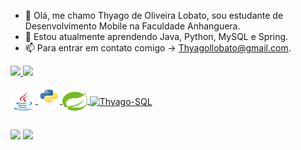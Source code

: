 - 👋  Olá, me chamo Thyago de Oliveira Lobato, sou estudante de Desenvolvimento Mobile na Faculdade Anhanguera.
- 👀  Estou atualmente aprendendo Java, Python, MySQL e Spring.
- 📫  Para entrar em contato comigo -> Thyagollobato@gmail.com.

<div>
  <a href="https://github.com/T-Lobato">
  <img height="180em" src="https://github-readme-stats.vercel.app/api?username=T-Lobato&show_icons=true&theme=dark&include_all_commits=true&count_private=true"/>
  <img height="180em" src="https://github-readme-stats.vercel.app/api/top-langs/?username=T-Lobato&layout=compact&langs_count=7&theme=dark"/>
</div>
  
<div style="display: inline_block"><br>
  <img align="center" alt="Thyago-Java" height="30" width="40" src="https://raw.githubusercontent.com/devicons/devicon/master/icons/java/java-original.svg">
  <img alt="Thyago-Python" height="25" width="35" src="https://raw.githubusercontent.com/devicons/devicon/master/icons/python/python-original.svg">
  <img align="center" alt="Thyago-Spring" height="30" width="40" src="https://raw.githubusercontent.com/devicons/devicon/master/icons/spring/spring-original.svg">
  <img align="center" alt="Thyago-SQL" height="30" width="40" src="https://www.logo.wine/a/logo/MySQL/MySQL-Logo.wine.svg">
  </div>
  
  ##
  
  <div> 
  <a href = "mailto:thyagollobato@gmail.com"><img src="https://img.shields.io/badge/-Gmail-%23333?style=for-the-badge&logo=gmail&logoColor=white" target="_blank"></a>
  <a href="https://www.linkedin.com/in/thyago-lobato-bb9306105/" target="_blank"><img src="https://img.shields.io/badge/-LinkedIn-%230077B5?style=for-the-badge&logo=linkedin&logoColor=white" target="_blank"></a> 
</div>
